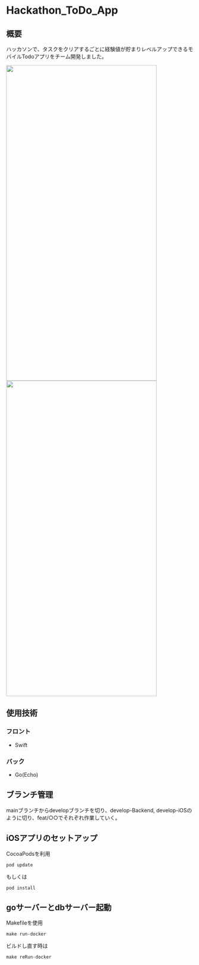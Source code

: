 # Hackathon_ToDo_App
## 概要
ハッカソンで、タスクをクリアするごとに経験値が貯まりレベルアップできるモバイルTodoアプリをチーム開発しました。


<img src="https://user-images.githubusercontent.com/85020730/206708059-254d80c2-0138-4f76-94b9-45b5a15882b1.png" width="405" height=850px> <img src="https://user-images.githubusercontent.com/85020730/206708775-ea4d8256-e9ee-4911-b907-3329301880f2.png" width="405" height=850px>

## 使用技術
### フロント
- Swift
### バック
- Go(Echo)

## ブランチ管理

mainブランチからdevelopブランチを切り、develop-Backend, develop-iOSのように切り、feat/○○でそれぞれ作業していく。

## iOSアプリのセットアップ
CocoaPodsを利用
```
pod update
```
もしくは
```
pod install
```

## goサーバーとdbサーバー起動
Makefileを使用
```
make run-docker
```
ビルドし直す時は
```
make reRun-docker
```

